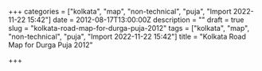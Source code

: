 +++
categories = ["kolkata", "map", "non-technical", "puja", "Import 2022-11-22 15:42"]
date = 2012-08-17T13:00:00Z
description = ""
draft = true
slug = "kolkata-road-map-for-durga-puja-2012"
tags = ["kolkata", "map", "non-technical", "puja", "Import 2022-11-22 15:42"]
title = "Kolkata Road Map for Durga Puja 2012"

+++




